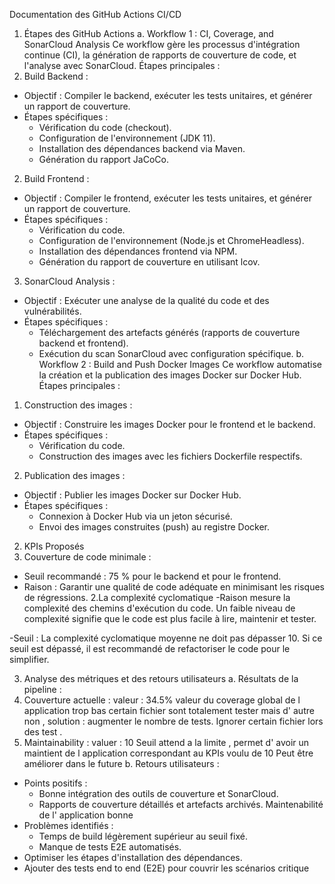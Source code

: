 Documentation des GitHub Actions CI/CD

1. Étapes des GitHub Actions
   a. Workflow 1 : CI, Coverage, and SonarCloud Analysis
   Ce workflow gère les processus d'intégration continue (CI), la génération de rapports de couverture de code, et l'analyse avec SonarCloud.
   Étapes principales :
1. Build Backend :

- Objectif : Compiler le backend, exécuter les tests unitaires, et générer un rapport de couverture.
- Étapes spécifiques :
  - Vérification du code (checkout).
  - Configuration de l'environnement (JDK 11).
  - Installation des dépendances backend via Maven.
  - Génération du rapport JaCoCo.

2. Build Frontend :

- Objectif : Compiler le frontend, exécuter les tests unitaires, et générer un rapport de couverture.
- Étapes spécifiques :
  - Vérification du code.
  - Configuration de l'environnement (Node.js et ChromeHeadless).
  - Installation des dépendances frontend via NPM.
  - Génération du rapport de couverture en utilisant lcov.

3. SonarCloud Analysis :

- Objectif : Exécuter une analyse de la qualité du code et des vulnérabilités.
- Étapes spécifiques :
  - Téléchargement des artefacts générés (rapports de couverture backend et frontend).
  - Exécution du scan SonarCloud avec configuration spécifique.
    b. Workflow 2 : Build and Push Docker Images
    Ce workflow automatise la création et la publication des images Docker sur Docker Hub.
    Étapes principales :

1. Construction des images :

- Objectif : Construire les images Docker pour le frontend et le backend.
- Étapes spécifiques :
  - Vérification du code.
  - Construction des images avec les fichiers Dockerfile respectifs.

2. Publication des images :

- Objectif : Publier les images Docker sur Docker Hub.
- Étapes spécifiques :
  - Connexion à Docker Hub via un jeton sécurisé.
  - Envoi des images construites (push) au registre Docker.

2. KPIs Proposés
1. Couverture de code minimale :

- Seuil recommandé : 75 % pour le backend et pour le frontend.
- Raison : Garantir une qualité de code adéquate en minimisant les risques de régressions.
  2.La complexité cyclomatique
  -Raison mesure la complexité des chemins d'exécution du code. Un faible niveau de complexité signifie que le code est plus facile à lire, maintenir et tester.

-Seuil : La complexité cyclomatique moyenne ne doit pas dépasser 10. Si ce seuil est dépassé, il est recommandé de refactoriser le code pour le simplifier.

3. Analyse des métriques et des retours utilisateurs
   a. Résultats de la pipeline :
1. Couverture actuelle :
   valeur : 34.5%
   valeur du coverage global de l application trop bas certain fichier sont totalement tester mais d' autre non ,
   solution : augmenter le nombre de tests. Ignorer certain fichier lors des test .
1. Maintainability :
   valuer : 10
   Seuil attend a la limite , permet d' avoir un maintient de l application correspondant au KPIs voulu de 10
   Peut être améliorer dans le future
   b. Retours utilisateurs :

- Points positifs :
  - Bonne intégration des outils de couverture et SonarCloud.
  - Rapports de couverture détaillés et artefacts archivés.
    Maintenabilité de l' application bonne
- Problèmes identifiés :
  - Temps de build légèrement supérieur au seuil fixé.
  - Manque de tests E2E automatisés.
- Optimiser les étapes d'installation des dépendances.
- Ajouter des tests end to end (E2E) pour couvrir les scénarios critique
